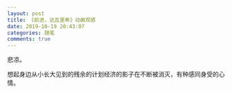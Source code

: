 ```yaml
---
layout: post
title: 《前进，达瓦里希》动画观感
date: 2019-10-19 20:43:07
categories: 随笔
comments: true
---
```


悲凉。

想起身边从小长大见到的残余的计划经济的影子在不断被消灭，有种感同身受的心情。